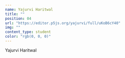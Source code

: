 ```yaml
---
name: Yajurvi Haritwal
title: ""
position: 04
url: "https://editor.p5js.org/yajurvi/full/uKoB6cY40"
img: ""
content_type: student
color: "rgb(0, 0, 0)"
---
```


Yajurvi Haritwal
